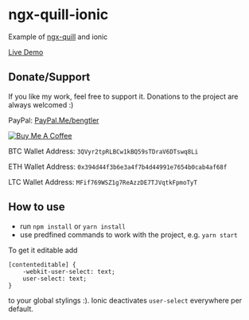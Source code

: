 # ngx-quill-ionic

Example of [ngx-quill](https://github.com/KillerCodeMonkey/ngx-quill) and ionic

[Live Demo](https://killercodemonkey.github.io/ngx-quill-ionic/)

## Donate/Support

If you like my work, feel free to support it. Donations to the project are always welcomed :)

PayPal: [PayPal.Me/bengtler](PayPal.Me/bengtler)

<a href="https://www.buymeacoffee.com/bengtler" target="_blank"><img src="https://www.buymeacoffee.com/assets/img/custom_images/orange_img.png" alt="Buy Me A Coffee" style="height: auto !important;width: auto !important;" ></a>

BTC Wallet Address:
`3QVyr2tpRLBCw1kBQ59sTDraV6DTswq8Li`

ETH Wallet Address:
`0x394d44f3b6e3a4f7b4d44991e7654b0cab4af68f`

LTC Wallet Address:
`MFif769WSZ1g7ReAzzDE7TJVqtkFpmoTyT`

## How to use

- run `npm install` or `yarn install`
- use predfined commands to work with the project, e.g. `yarn start`

To get it editable add

```
[contenteditable] {
    -webkit-user-select: text;
    user-select: text;
}
```

to your global stylings :). Ionic deactivates `user-select` everywhere per default.
